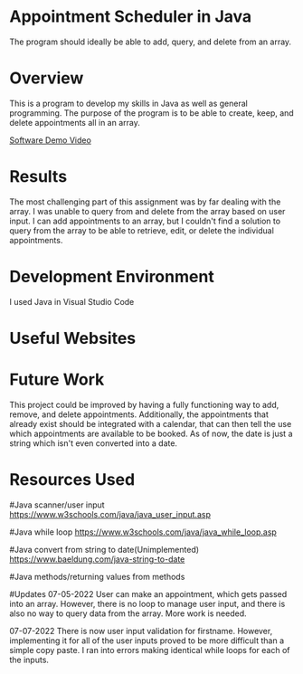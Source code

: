 # Appointment Scheduler in Java

The program should ideally be able to add, query, and delete from an array. 


# Overview



This is a program to develop my skills in Java as well as general programming. The purpose of the program is to be able to create, keep, and delete appointments all in an array. 


[Software Demo Video](https://www.loom.com/share/6ac8305c2c9b44a49f9c3bc79f2af549)

# Results



The most challenging part of this assignment was by far dealing with the array. I was unable to query from and delete from the array based on user input. I can add appointments to an array, but I couldn't find a solution to query from the array to be able to retrieve, edit, or delete the individual appointments. 

# Development Environment

I used Java in Visual Studio Code


# Useful Websites


# Future Work

This project could be improved by having a fully functioning way to add, remove, and delete appointments. Additionally, the appointments that already exist should be integrated with a calendar, that can then tell the use which appointments are available to be booked. As of now, the date is just a string which isn't even converted into a date. 
# Resources Used

#Java scanner/user input
https://www.w3schools.com/java/java_user_input.asp

#Java while loop
https://www.w3schools.com/java/java_while_loop.asp


#Java convert from string to date(Unimplemented)
https://www.baeldung.com/java-string-to-date

#Java methods/returning values from methods



#Updates
07-05-2022
User can make an appointment, which gets passed into an array. However, there is no loop to manage user input, and there is also no way to query data from the array. More work is needed. 

07-07-2022
There is now user input validation for firstname. However, implementing it for all of the user inputs proved to be more difficult than a simple copy paste. I ran into errors making identical while loops for each of the inputs. 

